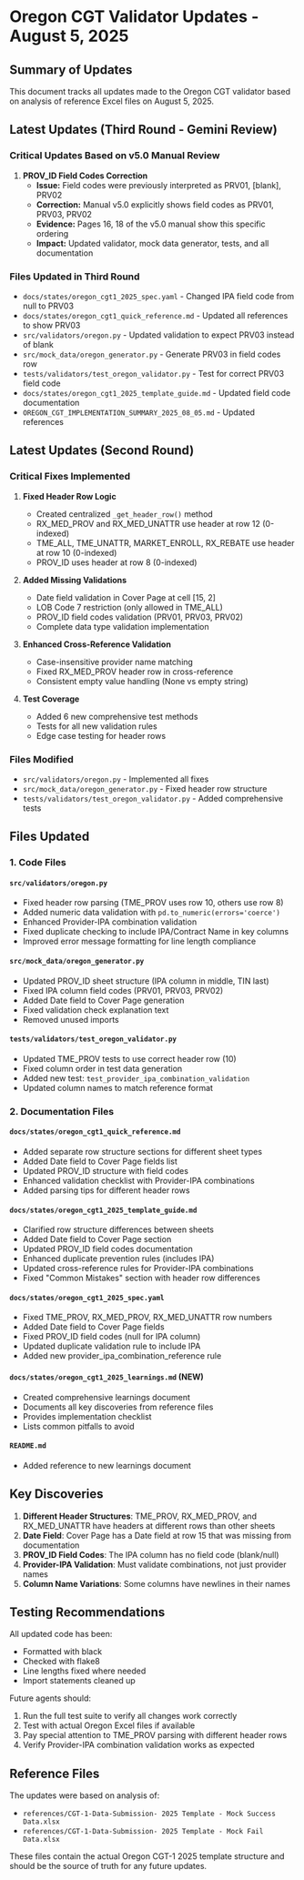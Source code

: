 # Oregon CGT Validator Updates - August 5, 2025

## Summary of Updates
This document tracks all updates made to the Oregon CGT validator based on analysis of reference Excel files on August 5, 2025.

## Latest Updates (Third Round - Gemini Review)

### Critical Updates Based on v5.0 Manual Review

1. **PROV_ID Field Codes Correction**
   - **Issue:** Field codes were previously interpreted as PRV01, [blank], PRV02
   - **Correction:** Manual v5.0 explicitly shows field codes as PRV01, PRV03, PRV02
   - **Evidence:** Pages 16, 18 of the v5.0 manual show this specific ordering
   - **Impact:** Updated validator, mock data generator, tests, and all documentation

### Files Updated in Third Round
- `docs/states/oregon_cgt1_2025_spec.yaml` - Changed IPA field code from null to PRV03
- `docs/states/oregon_cgt1_quick_reference.md` - Updated all references to show PRV03
- `src/validators/oregon.py` - Updated validation to expect PRV03 instead of blank
- `src/mock_data/oregon_generator.py` - Generate PRV03 in field codes row
- `tests/validators/test_oregon_validator.py` - Test for correct PRV03 field code
- `docs/states/oregon_cgt1_2025_template_guide.md` - Updated field code documentation
- `OREGON_CGT_IMPLEMENTATION_SUMMARY_2025_08_05.md` - Updated references

## Latest Updates (Second Round)

### Critical Fixes Implemented

1. **Fixed Header Row Logic**
   - Created centralized `_get_header_row()` method
   - RX_MED_PROV and RX_MED_UNATTR use header at row 12 (0-indexed)
   - TME_ALL, TME_UNATTR, MARKET_ENROLL, RX_REBATE use header at row 10 (0-indexed)
   - PROV_ID uses header at row 8 (0-indexed)

2. **Added Missing Validations**
   - Date field validation in Cover Page at cell [15, 2]
   - LOB Code 7 restriction (only allowed in TME_ALL)
   - PROV_ID field codes validation (PRV01, PRV03, PRV02)
   - Complete data type validation implementation

3. **Enhanced Cross-Reference Validation**
   - Case-insensitive provider name matching
   - Fixed RX_MED_PROV header row in cross-reference
   - Consistent empty value handling (None vs empty string)

4. **Test Coverage**
   - Added 6 new comprehensive test methods
   - Tests for all new validation rules
   - Edge case testing for header rows

### Files Modified
- `src/validators/oregon.py` - Implemented all fixes
- `src/mock_data/oregon_generator.py` - Fixed header row structure
- `tests/validators/test_oregon_validator.py` - Added comprehensive tests

## Files Updated

### 1. Code Files

#### `src/validators/oregon.py`
- Fixed header row parsing (TME_PROV uses row 10, others use row 8)
- Added numeric data validation with `pd.to_numeric(errors='coerce')`
- Enhanced Provider-IPA combination validation
- Fixed duplicate checking to include IPA/Contract Name in key columns
- Improved error message formatting for line length compliance

#### `src/mock_data/oregon_generator.py`
- Updated PROV_ID sheet structure (IPA column in middle, TIN last)
- Fixed IPA column field codes (PRV01, PRV03, PRV02)
- Added Date field to Cover Page generation
- Fixed validation check explanation text
- Removed unused imports

#### `tests/validators/test_oregon_validator.py`
- Updated TME_PROV tests to use correct header row (10)
- Fixed column order in test data generation
- Added new test: `test_provider_ipa_combination_validation`
- Updated column names to match reference format

### 2. Documentation Files

#### `docs/states/oregon_cgt1_quick_reference.md`
- Added separate row structure sections for different sheet types
- Added Date field to Cover Page fields list
- Updated PROV_ID structure with field codes
- Enhanced validation checklist with Provider-IPA combinations
- Added parsing tips for different header rows

#### `docs/states/oregon_cgt1_2025_template_guide.md`
- Clarified row structure differences between sheets
- Added Date field to Cover Page section
- Updated PROV_ID field codes documentation
- Enhanced duplicate prevention rules (includes IPA)
- Updated cross-reference rules for Provider-IPA combinations
- Fixed "Common Mistakes" section with header row differences

#### `docs/states/oregon_cgt1_2025_spec.yaml`
- Fixed TME_PROV, RX_MED_PROV, RX_MED_UNATTR row numbers
- Added Date field to Cover Page fields
- Fixed PROV_ID field codes (null for IPA column)
- Updated duplicate validation rule to include IPA
- Added new provider_ipa_combination_reference rule

#### `docs/states/oregon_cgt1_2025_learnings.md` (NEW)
- Created comprehensive learnings document
- Documents all key discoveries from reference files
- Provides implementation checklist
- Lists common pitfalls to avoid

#### `README.md`
- Added reference to new learnings document

## Key Discoveries

1. **Different Header Structures**: TME_PROV, RX_MED_PROV, and RX_MED_UNATTR have headers at different rows than other sheets
2. **Date Field**: Cover Page has a Date field at row 15 that was missing from documentation
3. **PROV_ID Field Codes**: The IPA column has no field code (blank/null)
4. **Provider-IPA Validation**: Must validate combinations, not just provider names
5. **Column Name Variations**: Some columns have newlines in their names

## Testing Recommendations

All updated code has been:
- Formatted with black
- Checked with flake8
- Line lengths fixed where needed
- Import statements cleaned up

Future agents should:
1. Run the full test suite to verify all changes work correctly
2. Test with actual Oregon Excel files if available
3. Pay special attention to TME_PROV parsing with different header rows
4. Verify Provider-IPA combination validation works as expected

## Reference Files
The updates were based on analysis of:
- `references/CGT-1-Data-Submission- 2025 Template - Mock Success Data.xlsx`
- `references/CGT-1-Data-Submission- 2025 Template - Mock Fail Data.xlsx`

These files contain the actual Oregon CGT-1 2025 template structure and should be the source of truth for any future updates.
